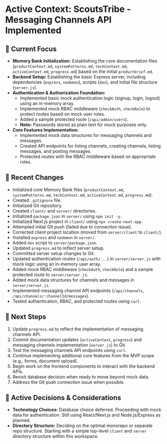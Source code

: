 # Active Context: ScoutsTribe - Messaging Channels API Implemented

## 🎯 Current Focus

- **Memory Bank Initialization:** Establishing the core documentation files (`productContext.md`, `systemPatterns.md`, `techContext.md`, `activeContext.md`, `progress.md`) based on the initial `productbrief.md`.
- **Backend Setup:** Establishing the basic Express server, including dependencies (`express`, `nodemon`), scripts (`dev`), and initial file structure (`server.js`).
- **Authentication & Authorization Foundation:**
    - Implemented basic mock authentication logic (signup, login, logout) using an in-memory array.
    - Implemented mock RBAC middleware (`checkAuth`, `checkRole`) to protect routes based on mock user roles.
    - Added a sample protected route (`/api/admin/users`).
    - **Note:** Passwords stored as plain text for mock purposes only.
- **Core Features Implementation:**
    - Implemented mock data structures for messaging channels and messages.
    - Created API endpoints for listing channels, creating channels, listing messages, and posting messages.
    - Protected routes with the RBAC middleware based on appropriate roles.

## 📝 Recent Changes

- Initialized core Memory Bank files (`productContext.md`, `systemPatterns.md`, `techContext.md`, `activeContext.md`, `progress.md`).
- Created `.gitignore` file.
- Initialized Git repository.
- Created `client/` and `server/` directories.
- Initialized `package.json` in `server/` using `npm init -y`.
- Initialized Next.js project in `client/` using `npx create-next-app`.
- Attempted initial Git push (failed due to connection issue).
- Corrected client project location (moved from `server/client` to `client/`).
- Installed `express` and `nodemon` in `server/`.
- Added `dev` script to `server/package.json`.
- Updated `progress.md` to reflect server setup.
- Committed server setup changes to Git.
- Updated authentication routes (`/api/auth/...`) in `server/server.js` with mock logic using an in-memory user array.
- Added mock RBAC middleware (`checkAuth`, `checkRole`) and a sample protected route to `server/server.js`.
- Added mock data structures for channels and messages in `server/server.js`.
- Implemented messaging channel API endpoints (`/api/channels`, `/api/channels/:channelId/messages`).
- Tested authentication, RBAC, and protected routes using `curl`.

## 🚀 Next Steps

1.  Update `progress.md` to reflect the implementation of messaging channels API.
2.  Commit documentation updates (`activeContext`, `progress`) and messaging channels implementation (`server.js`) to Git.
3.  Test the messaging channels API endpoints using `curl`.
4.  Continue implementing additional core features from the MVP scope (e.g., forms, document upload).
5.  Begin work on the frontend components to interact with the backend APIs.
6.  Revisit database decision when ready to move beyond mock data.
6.  Address the Git push connection issue when possible.

## 🤔 Active Decisions & Considerations

- **Technology Choices:** Database choice deferred. Proceeding with mock data for authentication. Still using React/Next.js and Node.js/Express as planned.
- **Directory Structure:** Deciding on the optimal monorepo or separate repo structure. Starting with a simple top-level `client` and `server` directory structure within this workspace.